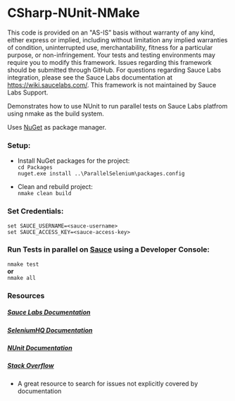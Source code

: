 
# CSharp-NUnit-NMake

This code is provided on an "AS-IS” basis without warranty of any kind, either express or implied, including without limitation any implied warranties of condition, uninterrupted use, merchantability, fitness for a particular purpose, or non-infringement. Your tests and testing environments may require you to modify this framework. Issues regarding this framework should be submitted through GitHub. For questions regarding Sauce Labs integration, please see the Sauce Labs documentation at https://wiki.saucelabs.com/. This framework is not maintained by Sauce Labs Support.

Demonstrates how to use NUnit to run parallel tests on Sauce Labs platfrom using nmake as the build system. 

Uses [NuGet](http://docs.nuget.org/) as package manager.

### Setup:

* Install NuGet packages for the project: <br>
```cd Packages```<br>
```nuget.exe install ..\ParallelSelenium\packages.config```<br>

* Clean and rebuild project:<br>
```nmake clean build```

### Set Credentials:<br>
```set SAUCE_USERNAME=<sauce-username>```<br>
```set SAUCE_ACCESS_KEY=<sauce-access-key>```

### Run Tests in parallel on [Sauce](https://saucelabs.com/beta/dashboard/tests) using a Developer Console:<br>
```nmake test``` <br>
**or**<br>
```nmake all```<br>

### Resources
##### [Sauce Labs Documentation](https://wiki.saucelabs.com/)

##### [SeleniumHQ Documentation](http://www.seleniumhq.org/docs/)

##### [NUnit Documentation](https://github.com/nunit/nunit/wiki)

##### [Stack Overflow](http://stackoverflow.com/)
* A great resource to search for issues not explicitly covered by documentation
